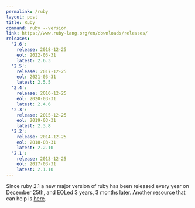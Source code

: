 ```yaml
---
permalink: /ruby
layout: post
title: Ruby
command: ruby --version
link: https://www.ruby-lang.org/en/downloads/releases/
releases:
  '2.6':
    release: 2018-12-25
    eol: 2022-03-31
    latest: 2.6.3
  '2.5':
    release: 2017-12-25
    eol: 2021-03-31
    latest: 2.5.5
  '2.4':
    release: 2016-12-25
    eol: 2020-03-31
    latest: 2.4.6
  '2.3':
    release: 2015-12-25
    eol: 2019-03-31
    latest: 2.3.8
  '2.2':
    release: 2014-12-25
    eol: 2018-03-31
    latest: 2.2.10
  '2.1':
    release: 2013-12-25
    eol: 2017-03-31
    latest: 2.1.10
---
```


Since ruby 2.1 a new major version of ruby has been released every year on December 25th, and EOLed 3 years, 3 months later.  Another resource that can help is [here](https://endoflife.software/programming-languages/server-side-scripting/ruby).
